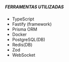 ##### FERRAMENTAS UTILIZADAS 

- TypeScript
- Fastify (framework)
- Prisma ORM
- Docker
- PostgreSQL(DB)
- Redis(DB)
- Zod
- WebSocket

